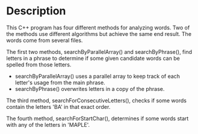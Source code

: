 # Description

This C++ program has four different methods for analyzing words.
Two of the methods use different algorithms but achieve the same end result.
The words come from several files. 

The first two methods, searchByParallelArray() and searchByPhrase(),
find letters in a phrase to determine if some given candidate words
can be spelled from those letters.
       
- searchByParallelArray() uses a parallel array to keep track
  of each letter's usage from the main phrase.
- searchByPhrase() overwrites letters in a copy of the phrase.
 
The third method, searchForConsecutiveLetters(), checks if some words
contain the letters 'BA' in that exact order.
 
The fourth method, searchForStartChar(), determines if some words
start with any of the letters in 'MAPLE'.
